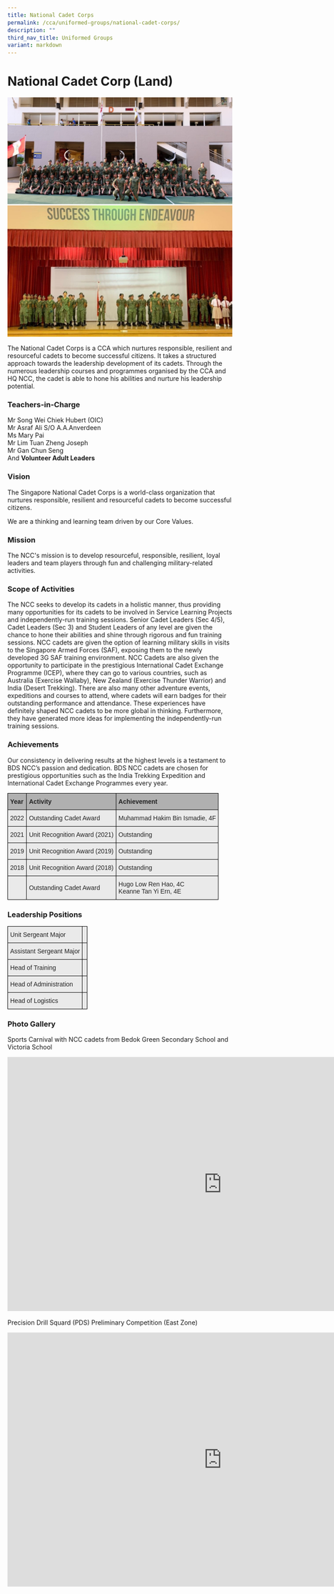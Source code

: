 ```yaml
---
title: National Cadet Corps
permalink: /cca/uniformed-groups/national-cadet-corps/
description: ""
third_nav_title: Uniformed Groups
variant: markdown
---
```

National Cadet Corp (Land)
==========================

![National Cadet Corp (Land)](/images/NCC-1.jpeg)
![](/images/NCC-2.jpeg)


The National Cadet Corps is a CCA which nurtures responsible, resilient and resourceful cadets to become successful citizens. It takes a structured approach towards the leadership development of its cadets. Through the numerous leadership courses and programmes organised by the CCA and HQ NCC, the cadet is able to hone his abilities and nurture his leadership potential.

  

### Teachers-in-Charge


Mr Song Wei Chiek Hubert (OIC)&nbsp;<br>
Mr Asraf Ali S/O A.A.Anverdeen <br>
Ms Mary Pai <br>
Mr Lim Tuan Zheng Joseph <br> 
Mr Gan Chun Seng<br>
And&nbsp;<b>Volunteer Adult Leaders</b>

  

### Vision  


The Singapore National Cadet Corps is a world-class organization that nurtures responsible, resilient and resourceful cadets to become successful citizens.

  
We are a thinking and learning team driven by our Core Values.

  
### Mission


The NCC's mission is to develop resourceful, responsible, resilient, loyal leaders and team players through fun and challenging military-related activities.

  

### Scope of Activities


The NCC seeks to develop its cadets in a holistic manner, thus providing many opportunities for its cadets to be involved in Service Learning Projects and independently-run training sessions. Senior Cadet Leaders (Sec 4/5), Cadet Leaders (Sec 3) and Student Leaders of any level are given the chance to hone their abilities and shine through rigorous and fun training sessions. NCC cadets are given the option of learning military skills in visits to the Singapore Armed Forces (SAF), exposing them to the newly developed 3G SAF training environment. NCC Cadets are also given the opportunity to participate in the prestigious International Cadet Exchange Programme (ICEP), where they can go to various countries, such as Australia (Exercise Wallaby), New Zealand (Exercise Thunder Warrior) and India (Desert Trekking). There are also many other adventure events, expeditions and courses to attend, where cadets will earn badges for their outstanding performance and attendance. These experiences have definitely shaped NCC cadets to be more global in thinking. Furthermore, they have generated more ideas for implementing the independently-run training sessions.

  

### Achievements


Our consistency in delivering results at the highest levels is a testament to BDS NCC’s passion and dedication. BDS NCC cadets are chosen for prestigious opportunities such as the India Trekking Expedition and International Cadet Exchange Programmes every year.

<style type="text/css">
.tg  {border-collapse:collapse;border-spacing:0;}
.tg td{border-color:black;border-style:solid;border-width:1px;font-family:Arial, sans-serif;font-size:14px;
  overflow:hidden;padding:10px 5px;word-break:normal;}
.tg th{border-color:black;border-style:solid;border-width:1px;font-family:Arial, sans-serif;font-size:14px;
  font-weight:normal;overflow:hidden;padding:10px 5px;word-break:normal;}
.tg .tg-y7qa{background-color:#EAEAEA;color:#222;text-align:left;vertical-align:top}
.tg .tg-xxiv{background-color:#B0B0B0;color:#222;font-weight:bold;text-align:left;vertical-align:middle}
.tg .tg-bvia{background-color:#EAEAEA;color:#222;text-align:left;vertical-align:middle}
</style>
<table class="tg">
<thead>
  <tr>
    <th class="tg-xxiv"><span style="color:#222;background-color:#B0B0B0">Year</span></th>
    <th class="tg-xxiv"><span style="color:#222;background-color:#B0B0B0">Activity</span></th>
    <th class="tg-xxiv"><span style="color:#222;background-color:#B0B0B0">Achievement</span></th>
  </tr>
</thead>
<tbody>
  <tr>
    <td class="tg-bvia"><span style="color:#222;background-color:#EAEAEA">2022</span></td>
    <td class="tg-bvia"><span style="color:#222;background-color:#EAEAEA">Outstanding Cadet Award </span></td>
    <td class="tg-bvia"><span style="color:#222;background-color:#EAEAEA">Muhammad Hakim Bin Ismadie, 4F </span></td>
  </tr>
  <tr>
    <td class="tg-bvia"><span style="color:#222;background-color:#EAEAEA">2021</span></td>
    <td class="tg-bvia"><span style="color:#222;background-color:#EAEAEA">Unit Recognition Award (2021) </span><br></td>
    <td class="tg-bvia"><span style="color:#222;background-color:#EAEAEA">Outstanding</span></td>
  </tr>
  <tr>
    <td class="tg-bvia"><span style="color:#222;background-color:#EAEAEA">2019</span></td>
    <td class="tg-bvia"><span style="color:#222;background-color:#EAEAEA">Unit Recognition Award (2019) </span></td>
    <td class="tg-bvia"><span style="color:#222;background-color:#EAEAEA">Outstanding</span><br></td>
  </tr>
  <tr>
    <td class="tg-bvia"><span style="color:#222;background-color:#EAEAEA">2018</span></td>
    <td class="tg-bvia"><span style="color:#222;background-color:#EAEAEA">Unit Recognition Award (2018) </span></td>
    <td class="tg-bvia"><span style="color:#222;background-color:#EAEAEA">Outstanding</span><br></td>
  </tr>
  <tr>
    <td class="tg-y7qa"></td>
    <td class="tg-bvia"><span style="color:#222;background-color:#EAEAEA">Outstanding Cadet Award</span></td>
    <td class="tg-bvia"><span style="color:#222;background-color:#EAEAEA">Hugo Low Ren Hao, 4C</span><br><span style="color:#222;background-color:#EAEAEA">Keanne Tan Yi Ern, 4E</span></td>
  </tr>
</tbody>
</table>



### Leadership Positions

<style type="text/css">
.tg  {border-collapse:collapse;border-spacing:0;}
.tg td{border-color:black;border-style:solid;border-width:1px;font-family:Arial, sans-serif;font-size:14px;
  overflow:hidden;padding:10px 5px;word-break:normal;}
.tg th{border-color:black;border-style:solid;border-width:1px;font-family:Arial, sans-serif;font-size:14px;
  font-weight:normal;overflow:hidden;padding:10px 5px;word-break:normal;}
.tg .tg-y7qa{background-color:#EAEAEA;color:#222;text-align:left;vertical-align:top}
</style>
<table class="tg">
<thead>
  <tr>
    <th class="tg-y7qa"><span style="color:#222">Unit Sergeant Major</span></th>
    <th class="tg-y7qa"></th>
  </tr>
</thead>
<tbody>
  <tr>
    <td class="tg-y7qa"><span style="color:#222">Assistant Sergeant Major</span></td>
    <td class="tg-y7qa"></td>
  </tr>
  <tr>
    <td class="tg-y7qa"><span style="color:#222">Head of Training</span></td>
    <td class="tg-y7qa"><span style="color:#222"></span><br></td>
  </tr>
  <tr>
    <td class="tg-y7qa"><span style="color:#222">Head of Administration </span></td>
    <td class="tg-y7qa"></td>
  </tr>
  <tr>
    <td class="tg-y7qa"><span style="color:#222">Head of Logistics</span></td>
    <td class="tg-y7qa"></td>
  </tr>
</tbody>
</table>

### Photo Gallery 
Sports Carnival with NCC cadets from Bedok Green Secondary School and Victoria School
<iframe allowfullscreen="true" height="569" width="960" frameborder="0" src="https://docs.google.com/presentation/d/e/2PACX-1vSX2mrArfcsl4_33LiHIIMgXC_cfYUWVpRqwQeEpxMuE8Duk0GkRKb6WBMZUOw6wxjK8ZKl0DwFU3SK/embed?start=false&amp;loop=false&amp;delayms=3000"></iframe>

Precision Drill Squard (PDS) Preliminary Competition (East Zone)
<iframe allowfullscreen="true" height="569" width="960" frameborder="0" src="https://docs.google.com/presentation/d/e/2PACX-1vR1fwR7Gvzc6LJvx_r-vdaeehl68bM1THyzReFUZAGT46mJmLWscft_StMQw2wd_X59wtgaYEU61EYP/embed?start=false&amp;loop=false&amp;delayms=3000"></iframe>